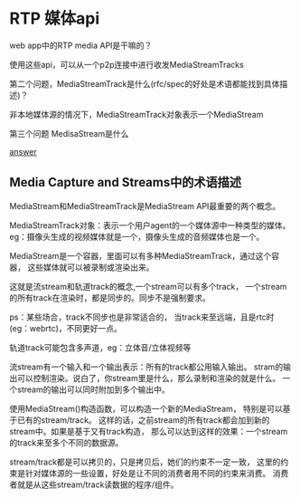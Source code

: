 # RTP 媒体api

web app中的RTP media API是干嘛的？

使用这些api，可以从一个p2p连接中进行收发MediaStreamTracks

第二个问题，MediaStreamTrack是什么(rfc/spec的好处是术语都能找到具体描述)？

非本地媒体源的情况下，MediaStreamTrack对象表示一个MediaStream

第三个问题 MedisaStream是什么

[answer](https://www.w3.org/TR/mediacapture-streams/)

## Media Capture and Streams中的术语描述

MediaStream和MediaStreamTrack是MediaStream API最重要的两个概念。

MediaStreamTrack对象：表示一个用户agent的一个媒体源中一种类型的媒体。
eg：摄像头生成的视频媒体就是一个，摄像头生成的音频媒体也是一个。

MediaStream是一个容器，里面可以有多种MediaStreamTrack，通过这个容器，
这些媒体就可以被录制或渲染出来。

这就是流stream和轨道track的概念,一个stream可以有多个track，
一个stream的所有track在渲染时，都是同步的。同步不是强制要求。

ps：某些场合，track不同步也是非常适合的，
当track来至远端，且是rtc时(eg：webrtc)，不同更好一点。

轨道track可能包含多声道，eg：立体音/立体视频等

流stream有一个输入和一个输出表示：所有的track都公用输入输出。
stram的输出可以控制渲染。说白了，你stream里是什么，那么录制和渲染的就是什么。
一个stream的输出可以同时附加到多个输出中。

使用MediaStream()构造函数，可以构造一个新的MediaStream，
特别是可以基于已有的stream/track。
这样的话，之前stream的所有track都会加到新的stream中。如果是基于又有track构造，
那么可以达到这样的效果：一个stream的track来至多个不同的数据源。

stream/track都是可以拷贝的，只是拷贝后，她们的约束不一定一致，
这里的约束是针对媒体源的一些设置，好处是让不同的消费者用不同的约束来消费。
消费者就是从这些stream/track读数据的程序/组件。
